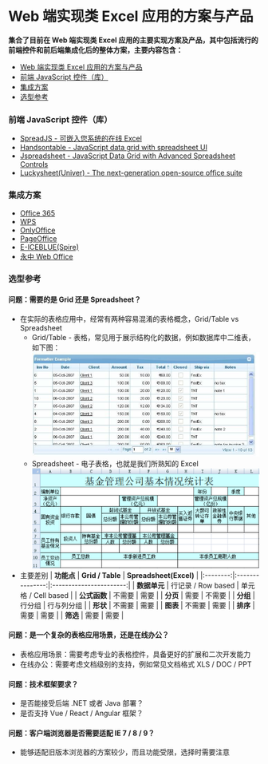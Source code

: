
# Web 端实现类 Excel 应用的方案与产品
**集合了目前在 Web 端实现类 Excel 应用的主要实现方案及产品，其中包括流行的前端控件和前后端集成化后的整体方案，主要内容包含：**
- [Web 端实现类 Excel 应用的方案与产品](#web-端实现类-excel-应用的方案与产品)
- [前端 JavaScript 控件（库）](#前端-javascript-控件库)
- [集成方案](#集成方案)
- [选型参考](#选型参考)

### 前端 JavaScript 控件（库）
- [SpreadJS - 可嵌入您系统的在线 Excel](https://www.grapecity.com.cn/developer/spreadjs) 
- [Handsontable - JavaScript data grid with spreadsheet UI](https://handsontable.com/)
- [Jspreadsheet - JavaScript Data Grid with Advanced Spreadsheet Controls](https://jspreadsheet.com/)
- [Luckysheet(Univer) - The next-generation open-source office suite](https://univer.ai/)

### 集成方案
- [Office 365](https://www.microsoft.com/en-us/microsoft-365)
- [WPS](https://open.wps.cn/)
- [OnlyOffice](https://www.onlyoffice.com/)
- [PageOffice](https://www.zhuozhengsoft.com/PageOffice/)
- [E-ICEBLUE(Spire) ](https://www.e-iceblue.com/)
- [永中 Web Office](https://weboffice.yozosoft.com/)

### 选型参考
#### 问题：需要的是 Grid 还是 Spreadsheet？
- 在实际的表格应用中，经常有两种容易混淆的表格概念，Grid/Table vs Spreadsheet
    - Grid/Table - 表格，常见用于展示结构化的数据，例如数据库中二维表，如下图：
    ![alt text](grid.jpg)
    - Spreadsheet - 电子表格，也就是我们所熟知的 Excel
    ![alt text](spreadsheet.png)
- 主要差别
    | **功能点**  | **Grid / Table**  | **Spreadsheet(Excel)**  |
    |:--------:|:---------------:|:-----------------------:|
    | **数据单元** | 行记录 / Row based | 单元格 / Cell based |
    | **公式函数** | 不需要             | 需要                      |
    | **分页**   | 需要              | 不需要                     |
    | **分组**   | 行分组             | 行与列分组                   |
    | **形状**   | 不需要             | 需要                      |
    | **图表**   | 不需要             | 需要                      |
    | **排序**   | 需要              | 需要                      |
    | **筛选**   | 需要              | 需要                      |
#### 问题：是一个复杂的表格应用场景，还是在线办公？
- 表格应用场景：需要考虑专业的表格控件，具备更好的扩展和二次开发能力
- 在线办公：需要考虑文档级别的支持，例如常见文档格式 XLS / DOC / PPT
#### 问题：技术框架要求？
- 是否能接受后端 .NET 或者 Java 部署？
- 是否支持 Vue / React / Angular 框架？
#### 问题：客户端浏览器是否需要适配 IE 7 / 8 / 9？
- 能够适配旧版本浏览器的方案较少，而且功能受限，选择时需要注意